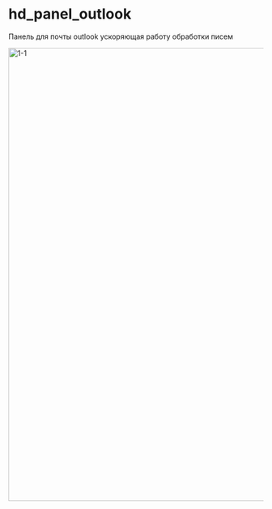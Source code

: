 # hd_panel_outlook
Панель для почты outlook ускоряющая работу обработки писем

<img width="896" alt="1-1" src="https://github.com/snowhdauto/hd_panel_outlook/assets/137872519/8b03a7b0-e411-47c3-9a69-4070bd14bab1">
